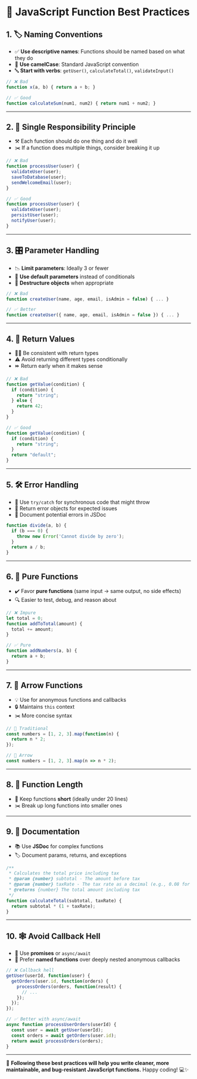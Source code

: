 # 🚀 JavaScript Function Best Practices

## 1. 🏷️ Naming Conventions

* ✅ **Use descriptive names**: Functions should be named based on what they do
* 🐫 **Use camelCase**: Standard JavaScript convention
* 🔤 **Start with verbs**: `getUser()`, `calculateTotal()`, `validateInput()`

```javascript
// ❌ Bad
function x(a, b) { return a + b; }

// ✅ Good
function calculateSum(num1, num2) { return num1 + num2; }
```

---

## 2. 🧱 Single Responsibility Principle

* ⚒️ Each function should do one thing and do it well
* ✂️ If a function does multiple things, consider breaking it up

```javascript
// ❌ Bad
function processUser(user) {
  validateUser(user);
  saveToDatabase(user);
  sendWelcomeEmail(user);
}

// ✅ Good
function processUser(user) {
  validateUser(user);
  persistUser(user);
  notifyUser(user);
}
```

---

## 3. 🎛️ Parameter Handling

* 📉 **Limit parameters**: Ideally 3 or fewer
* 🎯 **Use default parameters** instead of conditionals
* 🧩 **Destructure objects** when appropriate

```javascript
// ❌ Bad
function createUser(name, age, email, isAdmin = false) { ... }

// ✅ Better
function createUser({ name, age, email, isAdmin = false }) { ... }
```

---

## 4. 🔁 Return Values

* 🧍‍♂️ Be consistent with return types
* ⚠️ Avoid returning different types conditionally
* ⏩ Return early when it makes sense

```javascript
// ❌ Bad
function getValue(condition) {
  if (condition) {
    return "string";
  } else {
    return 42;
  }
}

// ✅ Good
function getValue(condition) {
  if (condition) {
    return "string";
  }
  return "default";
}
```

---

## 5. 🛠️ Error Handling

* 🧪 Use `try/catch` for synchronous code that might throw
* 🧾 Return error objects for expected issues
* 📘 Document potential errors in JSDoc

```javascript
function divide(a, b) {
  if (b === 0) {
    throw new Error('Cannot divide by zero');
  }
  return a / b;
}
```

---

## 6. 🧼 Pure Functions

* ✔️ Favor **pure functions** (same input → same output, no side effects)
* 🔍 Easier to test, debug, and reason about

```javascript
// ❌ Impure
let total = 0;
function addToTotal(amount) {
  total += amount;
}

// ✅ Pure
function addNumbers(a, b) {
  return a + b;
}
```

---

## 7. 🏹 Arrow Functions

* 💡 Use for anonymous functions and callbacks
* 🔒 Maintains `this` context
* ✂️ More concise syntax

```javascript
// 🧓 Traditional
const numbers = [1, 2, 3].map(function(n) {
  return n * 2;
});

// 🏹 Arrow
const numbers = [1, 2, 3].map(n => n * 2);
```

---

## 8. 📏 Function Length

* 🎯 Keep functions **short** (ideally under 20 lines)
* ✂️ Break up long functions into smaller ones

---

## 9. 📝 Documentation

* 📚 Use **JSDoc** for complex functions
* 🏷️ Document params, returns, and exceptions

```javascript
/**
 * Calculates the total price including tax
 * @param {number} subtotal - The amount before tax
 * @param {number} taxRate - The tax rate as a decimal (e.g., 0.08 for 8%)
 * @returns {number} The total amount including tax
 */
function calculateTotal(subtotal, taxRate) {
  return subtotal * (1 + taxRate);
}
```

---

## 10. 🕸️ Avoid Callback Hell

* 🔁 Use **promises** or `async/await`
* 🧠 Prefer **named functions** over deeply nested anonymous callbacks

```javascript
// ❌ Callback hell
getUser(userId, function(user) {
  getOrders(user.id, function(orders) {
    processOrders(orders, function(result) {
      // ...
    });
  });
});

// ✅ Better with async/await
async function processUserOrders(userId) {
  const user = await getUser(userId);
  const orders = await getOrders(user.id);
  return await processOrders(orders);
}
```

---

🧠 **Following these best practices will help you write cleaner, more maintainable, and bug-resistant JavaScript functions.** Happy coding! 💻✨

